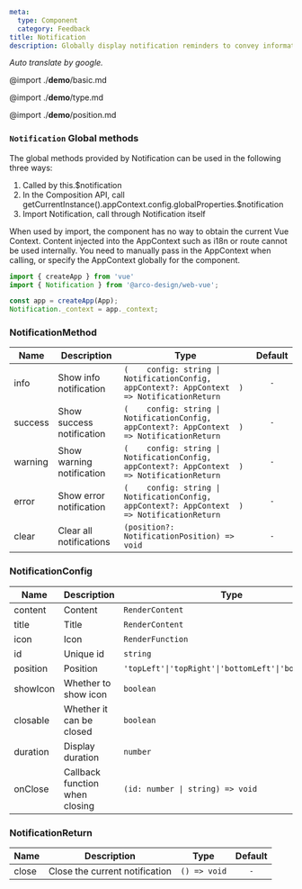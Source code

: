 ```yaml
meta:
  type: Component
  category: Feedback
title: Notification
description: Globally display notification reminders to convey information to users in a timely and effective manner.
```

*Auto translate by google.*

@import ./__demo__/basic.md

@import ./__demo__/type.md

@import ./__demo__/position.md





### `Notification` Global methods

The global methods provided by Notification can be used in the following three ways:
1. Called by this.$notification
2. In the Composition API, call getCurrentInstance().appContext.config.globalProperties.$notification
3. Import Notification, call through Notification itself

When used by import, the component has no way to obtain the current Vue Context. Content injected into the AppContext such as i18n or route cannot be used internally. You need to manually pass in the AppContext when calling, or specify the AppContext globally for the component.

```ts
import { createApp } from 'vue'
import { Notification } from '@arco-design/web-vue';

const app = createApp(App);
Notification._context = app._context;
````


### NotificationMethod

|Name|Description|Type|Default|
|---|---|---|:---:|
|info|Show info notification|`(    config: string \| NotificationConfig,    appContext?: AppContext  ) => NotificationReturn`|`-`|
|success|Show success notification|`(    config: string \| NotificationConfig,    appContext?: AppContext  ) => NotificationReturn`|`-`|
|warning|Show warning notification|`(    config: string \| NotificationConfig,    appContext?: AppContext  ) => NotificationReturn`|`-`|
|error|Show error notification|`(    config: string \| NotificationConfig,    appContext?: AppContext  ) => NotificationReturn`|`-`|
|clear|Clear all notifications|`(position?: NotificationPosition) => void`|`-`|



### NotificationConfig

|Name|Description|Type|Default|
|---|---|---|:---:|
|content|Content|`RenderContent`|`-`|
|title|Title|`RenderContent`|`-`|
|icon|Icon|`RenderFunction`|`-`|
|id|Unique id|`string`|`-`|
|position|Position|`'topLeft'\|'topRight'\|'bottomLeft'\|'bottomRight'`|`-`|
|showIcon|Whether to show icon|`boolean`|`false`|
|closable|Whether it can be closed|`boolean`|`false`|
|duration|Display duration|`number`|`-`|
|onClose|Callback function when closing|`(id: number \| string) => void`|`-`|



### NotificationReturn

|Name|Description|Type|Default|
|---|---|---|:---:|
|close|Close the current notification|`() => void`|`-`|


